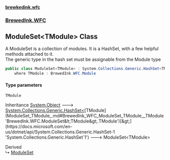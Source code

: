 #### [brewkedink.wfc](index.md 'index')
### [BrewedInk.WFC](BrewedInk_WFC.md 'BrewedInk.WFC')
## ModuleSet&lt;TModule&gt; Class
A ModuleSet is a collection of modules. It is a HashSet, with a few helpful methods attached to it.  
The generic type in the hash set must be assignable from the Module type  
```csharp
public class ModuleSet<TModule> : System.Collections.Generic.HashSet<TModule>
    where TModule : BrewedInk.WFC.Module
```
#### Type parameters
<a name='BrewedInk_WFC_ModuleSet_TModule__TModule'></a>
`TModule`  
  

Inheritance [System.Object](https://docs.microsoft.com/en-us/dotnet/api/System.Object 'System.Object') &#129106; [System.Collections.Generic.HashSet&lt;](https://docs.microsoft.com/en-us/dotnet/api/System.Collections.Generic.HashSet-1 'System.Collections.Generic.HashSet`1')[TModule](ModuleSet_TModule_.md#BrewedInk_WFC_ModuleSet_TModule__TModule 'BrewedInk.WFC.ModuleSet&lt;TModule&gt;.TModule')[&gt;](https://docs.microsoft.com/en-us/dotnet/api/System.Collections.Generic.HashSet-1 'System.Collections.Generic.HashSet`1') &#129106; ModuleSet&lt;TModule&gt;  

Derived  
&#8627; [ModuleSet](ModuleSet.md 'BrewedInk.WFC.ModuleSet')  
